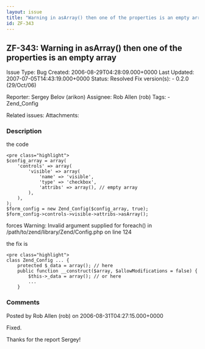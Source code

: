```yaml
---
layout: issue
title: "Warning in asArray() then one of the properties is an empty array"
id: ZF-343
---
```


ZF-343: Warning in asArray() then one of the properties is an empty array
-------------------------------------------------------------------------

 Issue Type: Bug Created: 2006-08-29T04:28:09.000+0000 Last Updated: 2007-07-05T14:43:19.000+0000 Status: Resolved Fix version(s): - 0.2.0 (29/Oct/06)
 
 Reporter:  Sergey Belov (arikon)  Assignee:  Rob Allen (rob)  Tags: - Zend\_Config
 
 Related issues: 
 Attachments: 
### Description

the code

 
    <pre class="highlight">
    $config_array = array(
        'controls' => array(
            'visible' => array(
                'name' => 'visible',
                'type' => 'checkbox',
                'attribs' => array(), // empty array
            ),
        ),
    );
    $form_config = new Zend_Config($config_array, true);
    $form_config->controls->visible->attribs->asArray();


forces Warning: Invalid argument supplied for foreach() in /path/to/zend/library/Zend/Config.php on line 124

the fix is

 
    <pre class="highlight">
    class Zend_Config ... {
        protected $_data = array(); // here
        public function __construct($array, $allowModifications = false) {
            $this->_data = array(); // or here
            ...
        }


 

 

### Comments

Posted by Rob Allen (rob) on 2006-08-31T04:27:15.000+0000

Fixed.

Thanks for the report Sergey!

 

 